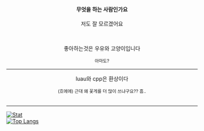 <div width=100% align=center>
  <h4>무엇을 하는 사람인가요</h5>
  <p>저도 잘 모르겠어요</p> <br>

  <p>좋아하는것은 우유와 고양이입니다</p>
  <sup>아마도?</sup>
  <br>
</div>

<hr>
  
<div width=100% align=center>
  <p>luau와 cpp은 환상이다</p>
  <sup>(흐에에) 근대 왜 꽃게를 더 많이 쓰냐구요?? 흠..</sup> <br> <br>
</div>

<hr>

[![Stat](https://github-readme-stats.vercel.app/api?username=kimpure&show_icons=true&theme=dark)](https://github.com/kimpure/kimpure) <br>
[![Top Langs](https://github-readme-stats.vercel.app/api/top-langs/?username=kimpure&langs_count=3&layout=compact&theme=dark)](https://github.com/kimpure/kimpure)
